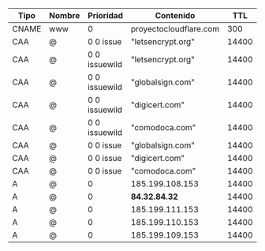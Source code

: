 | Tipo         | Nombre     | Prioridad | Contenido  | TTL         |
|--------------|-----------|------------|------------|------------ |
| CNAME        | www       | 0          |  proyectocloudflare.com  |  300  |
| CAA          | @         | 0 0 issue  | "letsencrypt.org" |  14400 |
| CAA          | @         | 0 0 issuewild | "letsencrypt.org" | 14400 |
| CAA	         | @         | 0 0 issuewild | "globalsign.com" | 14400 |
| CAA          | @         | 0 0 issuewild |  "digicert.com" |  14400 |
| CAA          | @         | 0 0  issuewild | "comodoca.com" |  14400 |
| CAA          | @         | 0 0 issue  | "globalsign.com" | 14400 |
| CAA          | @         | 0 0 issue | "digicert.com" |    14400 |
| CAA          | @         | 0 0 issue | "comodoca.com" | 14400 |
| A            | @         | 0          | 185.199.108.153 | 14400 |
| A            | @         | 0          | **84.32.84.32** | 14400 |
| A            | @         | 0          | 185.199.111.153 | 14400 |
| A            | @         | 0          | 185.199.110.153 | 14400 |
| A            | @         | 0          | 185.199.109.153 | 14400 |
